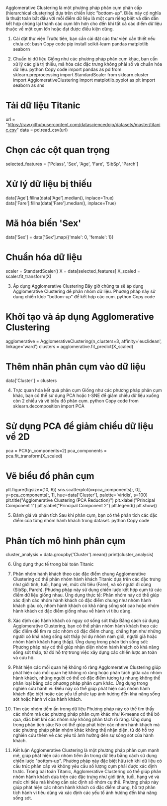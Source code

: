 Agglomerative Clustering là một phương pháp phân cụm phân cấp (hierarchical clustering) dựa trên chiến lược "bottom-up". Điều này có nghĩa là thuật toán bắt đầu với mỗi điểm dữ liệu là một cụm riêng biệt và dần dần kết hợp chúng lại thành các cụm lớn hơn cho đến khi tất cả các điểm dữ liệu thuộc về một cụm lớn hoặc đạt được điều kiện dừng.
1. Cài đặt thư viện
Trước tiên, bạn cần cài đặt các thư viện cần thiết nếu chưa có:
bash
Copy code
pip install scikit-learn pandas matplotlib seaborn

2. Chuẩn bị dữ liệu
Giống như các phương pháp phân cụm khác, bạn cần xử lý các giá trị thiếu, mã hóa các đặc trưng không phải số và chuẩn hóa dữ liệu.
python
Copy code
import pandas as pd
from sklearn.preprocessing import StandardScaler
from sklearn.cluster import AgglomerativeClustering
import matplotlib.pyplot as plt
import seaborn as sns

# Tải dữ liệu Titanic
url = "https://raw.githubusercontent.com/datasciencedojo/datasets/master/titanic.csv"
data = pd.read_csv(url)

# Chọn các cột quan trọng
selected_features = ['Pclass', 'Sex', 'Age', 'Fare', 'SibSp', 'Parch']

# Xử lý dữ liệu bị thiếu
data['Age'].fillna(data['Age'].median(), inplace=True)
data['Fare'].fillna(data['Fare'].median(), inplace=True)

# Mã hóa biến 'Sex'
data['Sex'] = data['Sex'].map({'male': 0, 'female': 1})

# Chuẩn hóa dữ liệu
scaler = StandardScaler()
X = data[selected_features]
X_scaled = scaler.fit_transform(X)

3. Áp dụng Agglomerative Clustering
Bây giờ chúng ta sẽ áp dụng Agglomerative Clustering để phân nhóm dữ liệu. Phương pháp này sử dụng chiến lược "bottom-up" để kết hợp các cụm.
python
Copy code
# Khởi tạo và áp dụng Agglomerative Clustering
agglomerative = AgglomerativeClustering(n_clusters=3, affinity='euclidean', linkage='ward')
clusters = agglomerative.fit_predict(X_scaled)

# Thêm nhãn phân cụm vào dữ liệu
data['Cluster'] = clusters

4. Trực quan hóa kết quả phân cụm
Giống như các phương pháp phân cụm khác, bạn có thể sử dụng PCA hoặc t-SNE để giảm chiều dữ liệu xuống còn 2 chiều và vẽ biểu đồ phân cụm.
python
Copy code
from sklearn.decomposition import PCA

# Sử dụng PCA để giảm chiều dữ liệu về 2D
pca = PCA(n_components=2)
pca_components = pca.fit_transform(X_scaled)

# Vẽ biểu đồ phân cụm
plt.figure(figsize=(10, 6))
sns.scatterplot(x=pca_components[:, 0], y=pca_components[:, 1], hue=data['Cluster'], palette='viridis', s=100)
plt.title("Agglomerative Clustering (PCA Reduction)")
plt.xlabel("Principal Component 1")
plt.ylabel("Principal Component 2")
plt.legend()
plt.show()

5. Đánh giá và phân tích
Sau khi phân cụm, bạn có thể phân tích các đặc điểm của từng nhóm hành khách trong dataset.
python
Copy code
# Phân tích mô hình phân cụm
cluster_analysis = data.groupby('Cluster').mean()
print(cluster_analysis)

6. Ứng dụng thực tế trong bài toán Titanic
1. Phân nhóm hành khách theo các đặc điểm chung
Agglomerative Clustering có thể phân nhóm hành khách Titanic dựa trên các đặc trưng như giới tính, tuổi, hạng vé, mức chi tiêu (Fare), và số người đi cùng (SibSp, Parch). Phương pháp này sử dụng chiến lược kết hợp cụm từ các điểm dữ liệu giống nhau.
Ứng dụng thực tế: Phân nhóm này có thể giúp xác định các nhóm hành khách có đặc điểm chung như nhóm hành khách giàu có, nhóm hành khách có khả năng sống sót cao hoặc nhóm hành khách có đặc điểm giống nhau về hành vi tiêu dùng.
2. Xác định các hành khách có nguy cơ sống sót thấp
Bằng cách sử dụng Agglomerative Clustering, bạn có thể phân nhóm hành khách theo các đặc điểm để tìm ra các nhóm có đặc điểm chung, chẳng hạn như những người có khả năng sống sót thấp (ví dụ nhóm nam giới, người già hoặc nhóm hành khách hạng thấp).
Ứng dụng trong phân tích sống sót: Phương pháp này có thể giúp nhận diện nhóm hành khách có khả năng sống sót thấp, từ đó hỗ trợ trong việc xây dựng các chiến lược an toàn và cứu hộ.
3. Phát hiện các mối quan hệ không rõ ràng
Agglomerative Clustering giúp phát hiện các mối quan hệ không rõ ràng hoặc phân tách giữa các nhóm hành khách, những người có thể có đặc điểm tương tự nhưng không thể phân loại bằng các phương pháp phân cụm khác.
Ứng dụng trong nghiên cứu hành vi: Điều này có thể giúp phát hiện các nhóm hành khách đặc biệt hoặc các yếu tố phức tạp ảnh hưởng đến khả năng sống sót hoặc hành vi của hành khách.
4. Tìm các nhóm tiềm ẩn trong dữ liệu
Phương pháp này có thể tìm thấy các nhóm mà các phương pháp phân cụm khác như K-means có thể bỏ qua, đặc biệt khi các nhóm này không phân tách rõ ràng.
Ứng dụng trong phân tích sâu: Nó có thể giúp phát hiện các nhóm hành khách mà các phương pháp phân nhóm khác không thể nhận diện, từ đó hỗ trợ nghiên cứu thêm về các yếu tố ảnh hưởng đến sự sống sót của hành khách.

7. Kết luận
Agglomerative Clustering là một phương pháp phân cụm mạnh mẽ, giúp phát hiện các nhóm tiềm ẩn trong dữ liệu bằng cách sử dụng chiến lược "bottom-up". Phương pháp này đặc biệt hữu ích khi dữ liệu có cấu trúc phân cấp và không yêu cầu số lượng cụm phải được xác định trước.
Trong bài toán Titanic, Agglomerative Clustering có thể giúp phân nhóm hành khách dựa trên các đặc trưng như giới tính, tuổi, hạng vé và mức chi tiêu mà không cần xác định số nhóm cụ thể. Phương pháp này giúp phát hiện các nhóm hành khách có đặc điểm chung, hỗ trợ phân tích hành vi tiêu dùng và xác định các yếu tố ảnh hưởng đến khả năng sống sót.

